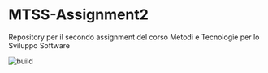 # MTSS-Assignment2
Repository per il secondo assignment del corso Metodi e Tecnologie per lo Sviluppo Software

![build](https://github.com/nicolabaesso/MTSS-Assignment2/actions/workflows/build.yml/badge.svg)
